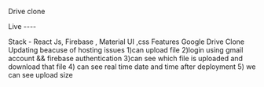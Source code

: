 Drive clone

Live ---- 

Stack - React Js, Firebase , Material UI ,css
Features
Google Drive Clone
Updating beacuse of hosting issues
1)can upload file
2)login using gmail account && firebase authentication
3)can see which file is uploaded and download that file
4) can see real time date and time after deployment
5) we can see upload size
